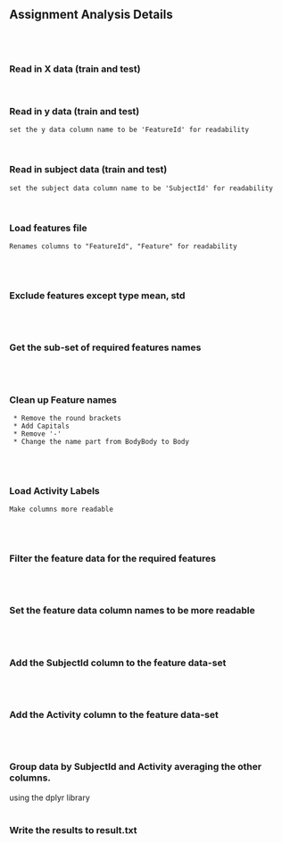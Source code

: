 ## Assignment Analysis Details
 <br />
 <br />

### Read in X data (train and test)
<br />

### Read in y data (train and test)

    set the y data column name to be 'FeatureId' for readability
 <br />

### Read in subject data (train and test)
    set the subject data column name to be 'SubjectId' for readability
 <br />

### Load features file 
    Renames columns to "FeatureId", "Feature" for readability
 <br />
 <br />

### Exclude features except type mean, std 
 <br />
 <br />

### Get the sub-set of required features names
 <br />
 <br />

### Clean up Feature names 
     * Remove the round brackets
     * Add Capitals
     * Remove '-' 
     * Change the name part from BodyBody to Body
 <br />
 <br />

### Load Activity Labels
    Make columns more readable
 <br />
 <br />

### Filter the feature data for the required features 
 <br />
 <br />

### Set the feature data column names to be more readable
 <br />
 <br />

### Add the SubjectId column to the feature data-set
 <br />
 <br />

### Add the Activity column to the feature data-set
 <br />
 <br />

### Group data by SubjectId and Activity averaging the other columns.
  using the dplyr library 
 <br />
 <br />

### Write the results to result.txt
 <br />
